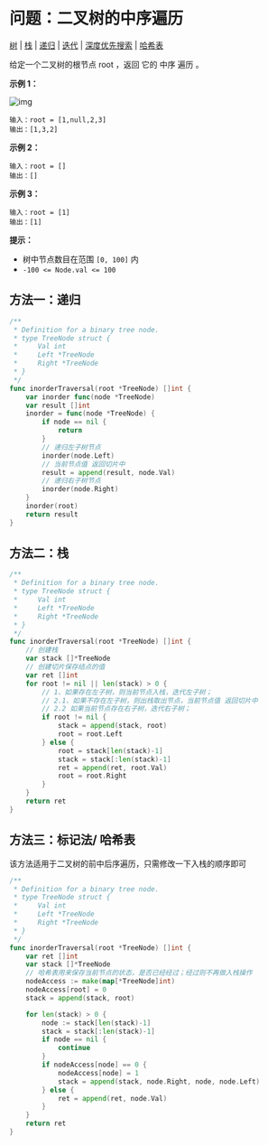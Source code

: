 # 问题：二叉树的中序遍历

[树](/classify/algorithm/基础数据结构-树) | [栈](/classify/algorithm/基础数据结构-栈) | [递归](/classify/algorithm/算法-递归) |  [迭代](/classify/algorithm/算法-迭代) | [深度优先搜索](/classify/algorithm/算法-深度优先搜索) | [哈希表](/classify/algorithm/基础数据结构-哈希表)

给定一个二叉树的根节点 root ，返回 它的 中序 遍历 。

 **示例 1：**

![img](https://assets.leetcode.com/uploads/2020/09/15/inorder_1.jpg)

```
输入：root = [1,null,2,3]
输出：[1,3,2]
```

**示例 2：**

```
输入：root = []
输出：[]
```

**示例 3：**

```
输入：root = [1]
输出：[1]
```

**提示：**

- 树中节点数目在范围 `[0, 100]` 内
- `-100 <= Node.val <= 100`

## 方法一：递归

```go
/**
 * Definition for a binary tree node.
 * type TreeNode struct {
 *     Val int
 *     Left *TreeNode
 *     Right *TreeNode
 * }
 */
func inorderTraversal(root *TreeNode) []int {
    var inorder func(node *TreeNode)
    var result []int
	inorder = func(node *TreeNode) {
        if node == nil {
			return
		}
        // 递归左子树节点
        inorder(node.Left)
        // 当前节点值 返回切片中
        result = append(result, node.Val)
        // 递归右子树节点
        inorder(node.Right)
	}
	inorder(root)
    return result
}
```

## 方法二：栈

```go
/**
 * Definition for a binary tree node.
 * type TreeNode struct {
 *     Val int
 *     Left *TreeNode
 *     Right *TreeNode
 * }
 */
func inorderTraversal(root *TreeNode) []int {
    // 创建栈
	var stack []*TreeNode
    // 创建切片保存结点的值
    var ret []int
    for root != nil || len(stack) > 0 {
        // 1、如果存在左子树，则当前节点入栈，迭代左子树；
        // 2.1、如果不存在左子树，则出栈取出节点，当前节点值 返回切片中
        // 2.2 如果当前节点存在右子树，迭代右子树；
        if root != nil {
            stack = append(stack, root)
            root = root.Left
        } else {
            root = stack[len(stack)-1]
            stack = stack[:len(stack)-1]
            ret = append(ret, root.Val)
            root = root.Right
        }
    }
    return ret
}
```

## 方法三：标记法/ 哈希表

该方法适用于二叉树的前中后序遍历，只需修改一下入栈的顺序即可

```go
/**
 * Definition for a binary tree node.
 * type TreeNode struct {
 *     Val int
 *     Left *TreeNode
 *     Right *TreeNode
 * }
 */
func inorderTraversal(root *TreeNode) []int {
    var ret []int
    var stack []*TreeNode
	// 哈希表用来保存当前节点的状态，是否已经经过；经过则不再做入栈操作
    nodeAccess := make(map[*TreeNode]int)
    nodeAccess[root] = 0
    stack = append(stack, root)

    for len(stack) > 0 {
        node := stack[len(stack)-1]
        stack = stack[:len(stack)-1]
        if node == nil {
            continue
        }
        if nodeAccess[node] == 0 {
            nodeAccess[node] = 1
            stack = append(stack, node.Right, node, node.Left)
        } else {
            ret = append(ret, node.Val)
        }
    } 
    return ret
}
```

